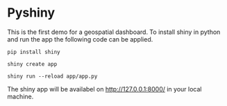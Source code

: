 # Pyshiny

This is the first demo for a geospatial dashboard.
To install shiny in python and run the app the following code can be applied.

```pip install shiny```

```shiny create app```

```shiny run --reload app/app.py```

The shiny app will be availabel on <http://127.0.0.1:8000/> in your local machine.
